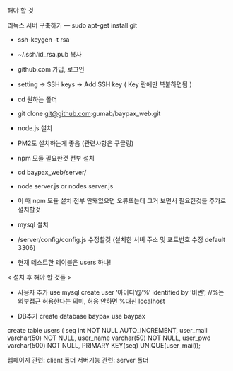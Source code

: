 해야 할 것

리눅스 서버 구축하기
— sudo apt-get install git
- ssh-keygen -t rsa 
- ~/.ssh/id_rsa.pub 복사
- github.com 가입, 로그인
- setting -> SSH keys -> Add SSH key ( Key 란에만 복붙하면됨 )
- cd 원하는 폴더
- git clone git@github.com:gumab/baypax_web.git



- node.js 설치
- PM2도 설치하는게 좋음 (관련사항은 구글링)
- npm 모듈 필요한것 전부 설치

- cd baypax_web/server/
- node server.js     or     nodes server.js
- 이 때 npm 모듈 설치 전부 안돼있으면 오류뜨는데 그거 보면서  필요한것들 추가로 설치할것


- mysql 설치
- /server/config/config.js 수정할것 (설치한 서버 주소 및 포트번호 수정 default 3306)

- 현재 테스트한 테이블은 users 하나!

< 설치 후 해야 할 것들 >
- 사용자 추가
use mysql
create user ‘아이디’@‘%’ identified by ‘비번’; //%는 외부접근 허용한다는 의미, 허용 안하면 %대신 localhost

- DB추가
create database baypax
use baypax


create table users (
seq int NOT NULL AUTO_INCREMENT,
user_mail varchar(50) NOT NULL,
user_name varchar(50) NOT NULL,
user_pwd varchar(500) NOT NULL,
PRIMARY KEY(seq)
UNIQUE(user_mail));




웹페이지 관련: client 폴더
서버기능 관련: server 폴더